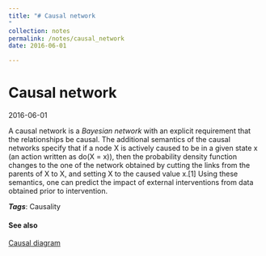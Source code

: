 ```yaml
---
title: "# Causal network
"
collection: notes
permalink: /notes/causal_network
date: 2016-06-01

---
```


# Causal network

2016-06-01

A causal network is a *Bayesian network* with an explicit requirement that the relationships be causal. The additional semantics of the causal networks specify that if a node X is actively caused to be in a given state x (an action written as do(X = x)), then the probability density function changes to the one of the network obtained by cutting the links from the parents of X to X, and setting X to the caused value x.[1] Using these semantics, one can predict the impact of external interventions from data obtained prior to intervention.

***Tags***: Causality

#### See also
[Causal diagram](/notes/causal_diagram)





